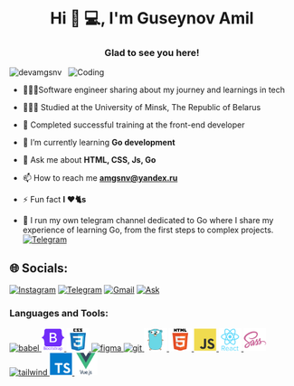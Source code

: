<h1 align="center">Hi 👋 💻, I'm Guseynov Amil</h1>
<h3 align="center">Glad to see you here!</h3>
<img align="right" alt="Coding" width="400" src="https://i2.wp.com/miro.medium.com/1*yFrNGL0yZeXNTwIFHdalbQ.gif">

<p align="left"> <img src="https://komarev.com/ghpvc/?username=devamgsnv&label=Profile%20views&color=0e75b6&style=flat" alt="devamgsnv" /> </p>

- 👨🏻‍💻Software engineer sharing about my journey and learnings in tech
  
- 👨🏼‍🎓 Studied at the University of Minsk, The Republic of Belarus
  
- 🤝 Completed successful training at the front-end developer
  
- 🌱 I’m currently learning **Go development**

- 💬 Ask me about **HTML, CSS, Js, Go**

- 📫 How to reach me **amgsnv@yandex.ru**

- ⚡ Fun fact **I ❤️🐈s**

- 💫 I run my own telegram channel dedicated to Go where I share
      my experience of learning Go, from the first steps to complex
      projects. [![Telegram](https://img.shields.io/badge/-telegram-red?color=blue&logo=telegram&logoColor=white)](https://t.me/dictGo)


## 🌐 Socials:
[![Instagram](https://img.shields.io/badge/Instagram-%23E4405F.svg?logo=Instagram&logoColor=white)](https://instagram.com/amgsnov) 
[![Telegram](https://img.shields.io/badge/-telegram-red?color=white&logo=telegram&logoColor=black)](https://t.me/amgsnv)
[![Gmail](https://img.shields.io/badge/Gmail-D14836?style=for-the-badge&logo=gmail&logoColor=white)](https://mail.google.com/mail/u/0/?pli=1#account)
[![Ask](https://img.shields.io/badge/Ask%20me-anything-1abc9c.svg)](https://mail.yandex.ru/?utm_source=services&utm_medium=dstore_bro&utm_campaign=general_ru_desktop_no_all&uid=1958950888#tabs/relevant)


<h3 align="left">Languages and Tools:</h3>
<p align="left"> <a href="https://babeljs.io/" target="_blank" rel="noreferrer"> <img src="https://www.vectorlogo.zone/logos/babeljs/babeljs-icon.svg" alt="babel" width="40" height="40"/> </a> <a href="https://getbootstrap.com" target="_blank" rel="noreferrer"> <img src="https://raw.githubusercontent.com/devicons/devicon/master/icons/bootstrap/bootstrap-plain-wordmark.svg" alt="bootstrap" width="40" height="40"/> </a> <a href="https://www.w3schools.com/css/" target="_blank" rel="noreferrer"> <img src="https://raw.githubusercontent.com/devicons/devicon/master/icons/css3/css3-original-wordmark.svg" alt="css3" width="40" height="40"/> </a> <a href="https://www.figma.com/" target="_blank" rel="noreferrer"> <img src="https://www.vectorlogo.zone/logos/figma/figma-icon.svg" alt="figma" width="40" height="40"/> </a> <a href="https://git-scm.com/" target="_blank" rel="noreferrer"> <img src="https://www.vectorlogo.zone/logos/git-scm/git-scm-icon.svg" alt="git" width="40" height="40"/> </a> <a href="https://golang.org" target="_blank" rel="noreferrer"> <img src="https://raw.githubusercontent.com/devicons/devicon/master/icons/go/go-original.svg" alt="go" width="40" height="40"/> </a> <a href="https://www.w3.org/html/" target="_blank" rel="noreferrer"> <img src="https://raw.githubusercontent.com/devicons/devicon/master/icons/html5/html5-original-wordmark.svg" alt="html5" width="40" height="40"/> </a> <a href="https://developer.mozilla.org/en-US/docs/Web/JavaScript" target="_blank" rel="noreferrer"> <img src="https://raw.githubusercontent.com/devicons/devicon/master/icons/javascript/javascript-original.svg" alt="javascript" width="40" height="40"/> </a> <a href="https://reactjs.org/" target="_blank" rel="noreferrer"> <img src="https://raw.githubusercontent.com/devicons/devicon/master/icons/react/react-original-wordmark.svg" alt="react" width="40" height="40"/> </a> <a href="https://sass-lang.com" target="_blank" rel="noreferrer"> <img src="https://raw.githubusercontent.com/devicons/devicon/master/icons/sass/sass-original.svg" alt="sass" width="40" height="40"/> </a> <a href="https://tailwindcss.com/" target="_blank" rel="noreferrer"> <img src="https://www.vectorlogo.zone/logos/tailwindcss/tailwindcss-icon.svg" alt="tailwind" width="40" height="40"/> </a> <a href="https://www.typescriptlang.org/" target="_blank" rel="noreferrer"> <img src="https://raw.githubusercontent.com/devicons/devicon/master/icons/typescript/typescript-original.svg" alt="typescript" width="40" height="40"/> </a> <a href="https://vuejs.org/" target="_blank" rel="noreferrer"> <img src="https://raw.githubusercontent.com/devicons/devicon/master/icons/vuejs/vuejs-original-wordmark.svg" alt="vuejs" width="40" height="40"/> </a> </p>


